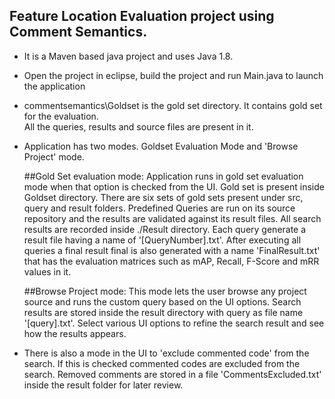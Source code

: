 Feature Location Evaluation project using Comment Semantics.
------------------------------------------------------------
- It is a Maven based java project and uses Java 1.8.
- Open the project in eclipse, build the project and run Main.java to launch the application
- commentsemantics\Goldset is the gold set directory. It contains gold set for the evaluation.  
  All the queries, results and source files are present in it.
- Application has two modes. Goldset Evaluation Mode and 'Browse Project' mode.

     ##Gold Set evaluation mode: 
	 Application runs in gold set evaluation mode when that option is checked from the UI. Gold set is present inside Goldset directory. There are six sets of gold sets present under src, query and result folders. Predefined Queries are run on its source repository and the results are validated against its result files. All search results are recorded inside ./Result directory. Each query generate a result file having a name of '[QueryNumber].txt'. After executing all queries a final result final is also generated with a name 'FinalResult.txt' that has the evaluation matrices such as mAP, Recall, F-Score and mRR values in it.
	 
	 
	 ##Browse Project mode: 
	 This mode lets the user browse any project source and runs the custom query based on the UI options. 
	 Search results are stored inside the result directory with query as file name '[query].txt'.
	 Select various UI options to refine the search result and see how the results appears.
	 
- There is also a mode in the UI to 'exclude commented code' from the search. If this is checked commented codes are excluded from the search. Removed comments are stored in a file 'CommentsExcluded.txt' inside the result folder for later review.



